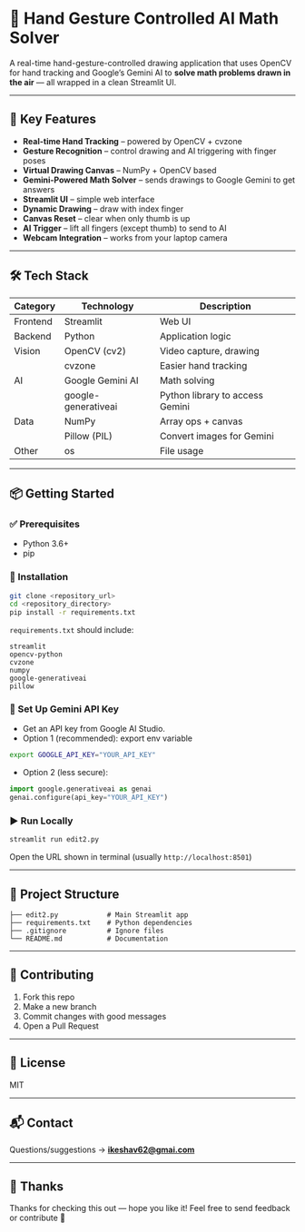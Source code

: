 # 👋 Hand Gesture Controlled AI Math Solver

A real-time hand-gesture-controlled drawing application that uses OpenCV for hand tracking and Google’s Gemini AI to **solve math problems drawn in the air** — all wrapped in a clean Streamlit UI.

---

## 🚀 Key Features

- **Real-time Hand Tracking** – powered by OpenCV + cvzone  
- **Gesture Recognition** – control drawing and AI triggering with finger poses  
- **Virtual Drawing Canvas** – NumPy + OpenCV based  
- **Gemini-Powered Math Solver** – sends drawings to Google Gemini to get answers  
- **Streamlit UI** – simple web interface  
- **Dynamic Drawing** – draw with index finger  
- **Canvas Reset** – clear when only thumb is up  
- **AI Trigger** – lift all fingers (except thumb) to send to AI  
- **Webcam Integration** – works from your laptop camera  

---

## 🛠️ Tech Stack

| Category   | Technology             | Description                                    |
|-----------|------------------------|------------------------------------------------|
| Frontend  | Streamlit              | Web UI                                         |
| Backend   | Python                 | Application logic                              |
| Vision    | OpenCV (cv2)           | Video capture, drawing                         |
|           | cvzone                | Easier hand tracking                           |
| AI        | Google Gemini AI       | Math solving                                   |
|           | google-generativeai   | Python library to access Gemini                |
| Data      | NumPy                  | Array ops + canvas                             |
|           | Pillow (PIL)           | Convert images for Gemini                      |
| Other     | os                     | File usage                                     |

---

## 📦 Getting Started

### ✅ Prerequisites

- Python 3.6+
- pip

### 🔧 Installation

```bash
git clone <repository_url>
cd <repository_directory>
pip install -r requirements.txt
```

`requirements.txt` should include:

```
streamlit
opencv-python
cvzone
numpy
google-generativeai
pillow
```

### 🔐 Set Up Gemini API Key

- Get an API key from Google AI Studio.
- Option 1 (recommended): export env variable

```bash
export GOOGLE_API_KEY="YOUR_API_KEY"
```

- Option 2 (less secure):

```python
import google.generativeai as genai
genai.configure(api_key="YOUR_API_KEY")
```

### ▶️ Run Locally

```bash
streamlit run edit2.py
```

Open the URL shown in terminal (usually `http://localhost:8501`)

---

## 📁 Project Structure

```
├── edit2.py            # Main Streamlit app
├── requirements.txt    # Python dependencies
├── .gitignore          # Ignore files
└── README.md           # Documentation
```

---

## 🤝 Contributing

1. Fork this repo  
2. Make a new branch  
3. Commit changes with good messages  
4. Open a Pull Request  

---

## 📝 License

MIT

---

## 📬 Contact

Questions/suggestions → **ikeshav62@gmai.com**

---

## 💖 Thanks

Thanks for checking this out — hope you like it! Feel free to send feedback or contribute 🙏
